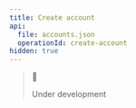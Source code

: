 ```yaml
---
title: Create account
api:
  file: accounts.json
  operationId: create-account
hidden: true
---
```

> 🚧
>
> Under development